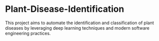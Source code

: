 # Plant-Disease-Identification
This project aims to automate the identification and classification of plant diseases by leveraging deep learning techniques and modern software engineering practices. 
